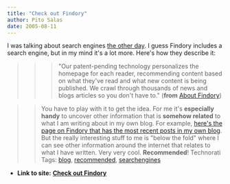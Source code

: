 ```yaml
---
title: "Check out Findory"
author: Pito Salas
date: 2005-08-11
---
```


I was talking about search engines [the other
day](</weblogs/archives/000805.html>). I guess Findory includes a search
engine, but in my mind it's a lot more. Here's how they describe it:

>>

>>> "Our patent-pending technology personalizes the homepage for each reader,
recommending content based on what they've read and what new content is being
published. We crawl through thousands of news and blogs articles so you don't
have to." (**from** [About Findory](<http://www.findory.com/company/>))

>>

>> You have to play with it to get the idea. For me it's **especially handy**
to uncover other information that is **somehow related** to what I am writing
about in my own blog.  For example, [here's the page on Findory that has the
most recent posts in my own
blog](<http://www.findory.com/source?source=Pito's%20Blog&ib=1>). But the
really interesting stuff to me is "below the fold" where I can see other
information around the internet that relates to what I have written.  Very
very cool. **Recommended**! Technorati Tags:
[blog](<http://technorati.com/tag/blog>),
[recommended](<http://technorati.com/tag/recommended>),
[searchengines](<http://technorati.com/tag/searchengines>)


* **Link to site:** **[Check out Findory](None)**
